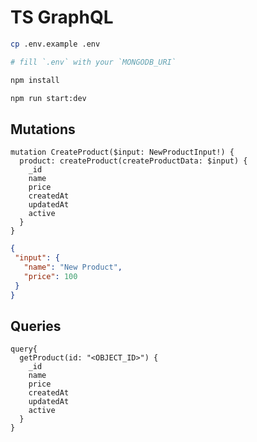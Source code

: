 # TS GraphQL

```bash
cp .env.example .env

# fill `.env` with your `MONGODB_URI`

npm install

npm run start:dev
```


## Mutations

```gql
mutation CreateProduct($input: NewProductInput!) {
  product: createProduct(createProductData: $input) {
    _id
    name
    price
    createdAt
    updatedAt
    active
  }
}
```

```json
{
 "input": {
   "name": "New Product",
   "price": 100
 }
}
```

## Queries

```gql
query{
  getProduct(id: "<OBJECT_ID>") {
    _id
    name
    price
    createdAt
    updatedAt
    active
  }
}
```
